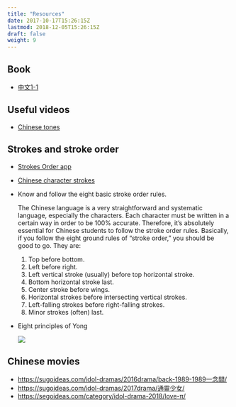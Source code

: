 ```yaml
---
title: "Resources"
date: 2017-10-17T15:26:15Z
lastmod: 2018-12-05T15:26:15Z
draft: false
weight: 9
---
```


## Book

- [中文1-1](/中文1-1.pdf)

## Useful videos

- [Chinese tones](https://youtu.be/HJFG98o7aLM)

## Strokes and stroke order

- [Strokes Order app]()

- [Chinese character strokes](https://www.archchinese.com/chinese_character_strokes.html)

- Know and follow the eight basic stroke order rules. 

	The Chinese language is a very straightforward and systematic language, especially the characters. Each character must be written in a certain way in order to be 100% accurate. Therefore, it’s absolutely essential for Chinese students to follow the stroke order rules. Basically, if you follow the eight ground rules of “stroke order,” you should be good to go. They are:

	1. Top before bottom.
	2. Left before right.
	3. Left vertical stroke (usually) before top horizontal stroke.
	4. Bottom horizontal stroke last.
	5. Center stroke before wings.
	6. Horizontal strokes before intersecting vertical strokes.
	7. Left-falling strokes before right-falling strokes.
	8. Minor strokes (often) last.

- Eight principles of Yong
  
  ![](/images/1200px-8_strokes_of_永-zh.svg.png)

## Chinese movies

- https://sugoideas.com/idol-dramas/2016drama/back-1989-1989一念間/
- https://sugoideas.com/idol-dramas/2017drama/通靈少女/
- https://segoideas.com/category/idol-drama-2018/love-π/

